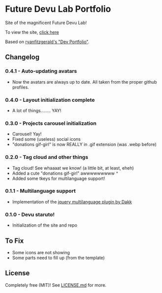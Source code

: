 # Future Devu Lab Portfolio

Site of the magnificent Future Devu Lab!

To view the site, [click here](http://futuredevulab.github.io/)

Based on [ryanfitzgerald's "Dev Portfolio"](https://github.com/RyanFitzgerald/devportfolio).

## Changelog

### 0.4.1 - Auto-updating avatars

* Now the avatars are always up to date. All taken from the proper github profiles.

### 0.4.0 - Layout initialization complete

* A lot of things........ YAY!

### 0.3.0 - Projects carousel initialization

* Carousel! Yay!
* Fixed some (useless) social icons
* "donations gif-girl" is now REALLY in .gif extension (was .webp before)

### 0.2.0 - Tag cloud and other things

* Tag cloud! See whaaaat we know! (a little bit, at least, eheh)
* Added a cute "donations gif-girl" awwwwwwwww *^*
* Added some tkeys for multilanguage support!

### 0.1.1 - Multilanguage support

* Implementation of the [jquery multilanguage plugin by Dakk](https://github.com/dakk/jquery-multilang)

### 0.1.0 - Devu staruto!

* Initialization of the site and repo

## To Fix

* Some icons are not showing
* Some parts need to fill up (from the template)

## License

Completely free (MIT)! See [LICENSE.md](LICENSE.md) for more.
